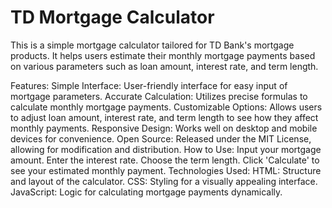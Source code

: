 # TD Mortgage Calculator
This is a simple mortgage calculator tailored for TD Bank's mortgage products. It helps users estimate their monthly mortgage payments based on various parameters such as loan amount, interest rate, and term length.

Features:
Simple Interface: User-friendly interface for easy input of mortgage parameters.
Accurate Calculation: Utilizes precise formulas to calculate monthly mortgage payments.
Customizable Options: Allows users to adjust loan amount, interest rate, and term length to see how they affect monthly payments.
Responsive Design: Works well on desktop and mobile devices for convenience.
Open Source: Released under the MIT License, allowing for modification and distribution.
How to Use:
Input your mortgage amount.
Enter the interest rate.
Choose the term length.
Click 'Calculate' to see your estimated monthly payment.
Technologies Used:
HTML: Structure and layout of the calculator.
CSS: Styling for a visually appealing interface.
JavaScript: Logic for calculating mortgage payments dynamically.
